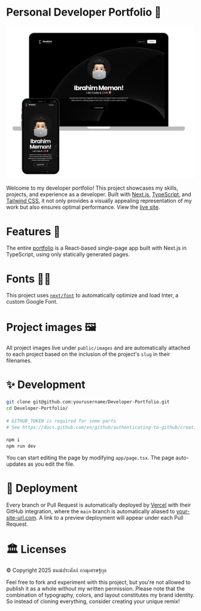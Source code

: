 # Personal Developer Portfolio 🚀

[![Site preview](/public/portfolio-thumbnail.png)](https://ibiimemon.com/)

Welcome to my developer portfolio! This project showcases my skills, projects, and experience as a developer. Built with [Next.js](https://nextjs.org/), [TypeScript](https://www.typescriptlang.org/), and [Tailwind CSS](https://tailwindcss.com), it not only provides a visually appealing representation of my work but also ensures optimal performance. View the [live site](https://your-site-url.com/).

# Features 🎉

The entire [portfolio](https://your-site-url.com/) is a React-based single-page app built with Next.js in TypeScript, using only statically generated pages.

# Fonts ✍🏻

This project uses [`next/font`](https://nextjs.org/docs/basic-features/font-optimization) to automatically optimize and load Inter, a custom Google Font.

# Project images 🖼️

All project images live under `public/images` and are automatically attached to each project based on the inclusion of the project's `slug` in their filenames.

# ✨ Development

```bash
git clone git@github.com:yourusername/Developer-Portfolio.git
cd Developer-Portfolio/

# GITHUB_TOKEN is required for some parts
# See https://docs.github.com/en/github/authenticating-to-github/creating-a-personal-access-token

npm i
npm run dev
```

You can start editing the page by modifying `app/page.tsx`. The page auto-updates as you edit the file.

# 🚚 Deployment

Every branch or Pull Request is automatically deployed by [Vercel](https://vercel.com/) with their GitHub integration, where the `main` branch is automatically aliased to [your-site-url.com](https://your-site-url.com/). A link to a preview deployment will appear under each Pull Request.

# 🏛 Licenses

© Copyright 2025 ชนณ์ประคัลภ์ ภาณุเศรษฐ์กุล

Feel free to fork and experiment with this project, but you're not allowed to publish it as a whole without my written permission. Please note that the combination of typography, colors, and layout constitutes my brand identity. So instead of cloning everything, consider creating your unique remix!

